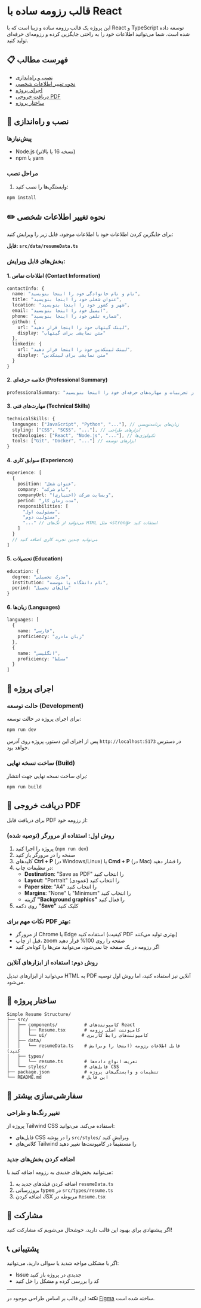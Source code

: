 # قالب رزومه ساده با React

این پروژه یک قالب رزومه ساده و زیبا است که با React و TypeScript توسعه داده شده است. شما می‌توانید اطلاعات خود را به راحتی جایگزین کرده و رزومه‌ای حرفه‌ای تولید کنید.

## 📋 فهرست مطالب
- [نصب و راه‌اندازی](#نصب-و-راه‌اندازی)
- [نحوه تغییر اطلاعات شخصی](#نحوه-تغییر-اطلاعات-شخصی)
- [اجرای پروژه](#اجرای-پروژه)
- [دریافت خروجی PDF](#دریافت-خروجی-pdf)
- [ساختار پروژه](#ساختار-پروژه)

## 🚀 نصب و راه‌اندازی

### پیش‌نیازها
- Node.js (نسخه 16 یا بالاتر)
- npm یا yarn

### مراحل نصب
1. وابستگی‌ها را نصب کنید:
```bash
npm install
```

## ✏️ نحوه تغییر اطلاعات شخصی

برای جایگزین کردن اطلاعات خود با اطلاعات موجود، فایل زیر را ویرایش کنید:

**فایل: `src/data/resumeData.ts`**

### بخش‌های قابل ویرایش:

#### 1. اطلاعات تماس (Contact Information)
```typescript
contactInfo: {
  name: "نام و نام خانوادگی خود را اینجا بنویسید",
  title: "عنوان شغلی خود را اینجا بنویسید",
  location: "شهر و کشور خود را اینجا بنویسید",
  email: "ایمیل خود را اینجا بنویسید",
  phone: "شماره تلفن خود را اینجا بنویسید",
  github: {
    url: "لینک گیتهاب خود را اینجا قرار دهید",
    display: "متن نمایشی برای گیتهاب"
  },
  linkedin: {
    url: "لینک لینکدین خود را اینجا قرار دهید",
    display: "متن نمایشی برای لینکدین"
  }
}
```

#### 2. خلاصه حرفه‌ای (Professional Summary)
```typescript
professionalSummary: "توضیح کاملی از تجربیات و مهارت‌های حرفه‌ای خود را اینجا بنویسید"
```

#### 3. مهارت‌های فنی (Technical Skills)
```typescript
technicalSkills: {
  languages: ["JavaScript", "Python", "..."], // زبان‌های برنامه‌نویسی
  styling: ["CSS", "SCSS", "..."], // ابزارهای طراحی
  technologies: ["React", "Node.js", "..."], // تکنولوژی‌ها
  tools: ["Git", "Docker", "..."] // ابزارهای توسعه
}
```

#### 4. سوابق کاری (Experience)
```typescript
experience: [
  {
    position: "عنوان شغل",
    company: "نام شرکت",
    companyUrl: "وبسایت شرکت (اختیاری)",
    period: "مدت زمان کار",
    responsibilities: [
      "مسئولیت اول",
      "مسئولیت دوم",
      "..." // می‌توانید از تگ‌های HTML مثل <strong> استفاده کنید
    ]
  }
  // می‌توانید چندین تجربه کاری اضافه کنید
]
```

#### 5. تحصیلات (Education)
```typescript
education: {
  degree: "مدرک تحصیلی",
  institution: "نام دانشگاه یا موسسه",
  period: "سال‌های تحصیل"
}
```

#### 6. زبان‌ها (Languages)
```typescript
languages: [
  {
    name: "فارسی",
    proficiency: "زبان مادری"
  },
  {
    name: "انگلیسی",
    proficiency: "مسلط"
  }
]
```

## 🏃 اجرای پروژه

### حالت توسعه (Development)
برای اجرای پروژه در حالت توسعه:
```bash
npm run dev
```
پس از اجرای این دستور، پروژه روی آدرس `http://localhost:5173` در دسترس خواهد بود.

### ساخت نسخه نهایی (Build)
برای ساخت نسخه نهایی جهت انتشار:
```bash
npm run build
```

## 📄 دریافت خروجی PDF

برای دریافت فایل PDF از رزومه خود:

### روش اول: استفاده از مرورگر (توصیه شده)
1. پروژه را اجرا کنید (`npm run dev`)
2. صفحه را در مرورگر باز کنید
3. کلیدهای **Ctrl + P** (در Windows/Linux) یا **Cmd + P** (در Mac) را فشار دهید
4. در تنظیمات چاپ:
   - **Destination**: "Save as PDF" را انتخاب کنید
   - **Layout**: "Portrait" (عمودی) را انتخاب کنید
   - **Paper size**: "A4" را انتخاب کنید
   - **Margins**: "None" یا "Minimum" را انتخاب کنید
   - گزینه **"Background graphics"** را فعال کنید
5. روی دکمه **"Save"** کلیک کنید

### نکات مهم برای PDF بهتر:
- از مرورگر Chrome یا Edge استفاده کنید (کیفیت PDF بهتری تولید می‌کنند)
- قبل از چاپ، zoom صفحه را روی 100% قرار دهید
- اگر رزومه در یک صفحه جا نمی‌شود، می‌توانید متن‌ها را کوتاه‌تر کنید

### روش دوم: استفاده از ابزارهای آنلاین
می‌توانید از ابزارهای تبدیل HTML به PDF آنلاین نیز استفاده کنید، اما روش اول توصیه می‌شود.

## 📁 ساختار پروژه

```
Simple Resume Structure/
├── src/
│   ├── components/          # کامپوننت‌های React
│   │   ├── Resume.tsx       # کامپوننت اصلی رزومه
│   │   └── ui/             # کامپوننت‌های رابط کاربری
│   ├── data/
│   │   └── resumeData.ts    # فایل اطلاعات رزومه (اینجا را ویرایش کنید)
│   ├── types/
│   │   └── resume.ts        # تعریف انواع داده‌ها
│   └── styles/              # فایل‌های CSS
├── package.json             # تنظیمات و وابستگی‌های پروژه
└── README.md               # این فایل
```

## 🎨 سفارشی‌سازی بیشتر

### تغییر رنگ‌ها و طراحی
پروژه از Tailwind CSS استفاده می‌کند. می‌توانید:
- فایل‌های CSS را در پوشه `src/styles/` ویرایش کنید
- کلاس‌های Tailwind را مستقیماً در کامپوننت‌ها تغییر دهید

### اضافه کردن بخش‌های جدید
می‌توانید بخش‌های جدیدی به رزومه اضافه کنید با:
1. اضافه کردن فیلدهای جدید به `resumeData.ts`
2. بروزرسانی types در `src/types/resume.ts`
3. اضافه کردن JSX مربوطه در `Resume.tsx`

## 🤝 مشارکت

اگر پیشنهادی برای بهبود این قالب دارید، خوشحال می‌شویم که مشارکت کنید!

## 📞 پشتیبانی

اگر با مشکلی مواجه شدید یا سوالی دارید، می‌توانید:
- Issue جدیدی در پروژه باز کنید
- کد را بررسی کرده و مشکل را حل کنید

---

**نکته**: این قالب بر اساس طراحی موجود در [Figma](https://www.figma.com/design/Zqq2UnGOYkN2OvgZTEkXdu/Simple-Resume-Structure) ساخته شده است.
